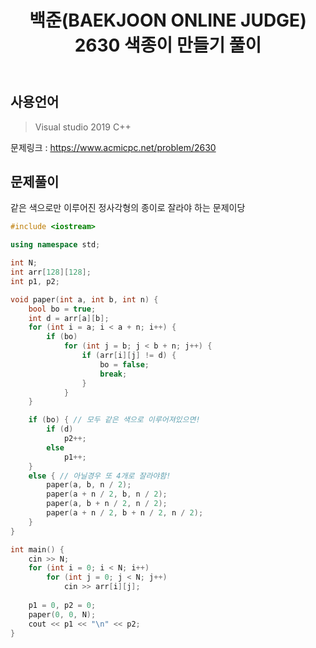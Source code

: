 ﻿---
title: "백준(BAEKJOON ONLINE JUDGE) 2630 색종이 만들기 풀이"
categories: Algorithm
comments: true
---

## 사용언어
 > Visual studio 2019 C++  

문제링크 : <https://www.acmicpc.net/problem/2630>

## 문제풀이

같은 색으로만 이루어진 정사각형의 종이로 잘라야 하는 문제이당

```c++
#include <iostream>

using namespace std;

int N;
int arr[128][128];
int p1, p2;

void paper(int a, int b, int n) {
	bool bo = true;
	int d = arr[a][b];
	for (int i = a; i < a + n; i++) {
		if (bo)
			for (int j = b; j < b + n; j++) {
				if (arr[i][j] != d) {
					bo = false;
					break;
				}
			}
	}

	if (bo) { // 모두 같은 색으로 이루어져있으면!
		if (d)
			p2++;
		else
			p1++;
	}
	else { // 아닐경우 또 4개로 잘라야함!
		paper(a, b, n / 2);
		paper(a + n / 2, b, n / 2);
		paper(a, b + n / 2, n / 2);
		paper(a + n / 2, b + n / 2, n / 2);
	}
}

int main() {
	cin >> N;
	for (int i = 0; i < N; i++)
		for (int j = 0; j < N; j++)
			cin >> arr[i][j];
	
	p1 = 0, p2 = 0;
	paper(0, 0, N);
	cout << p1 << "\n" << p2;
}
```